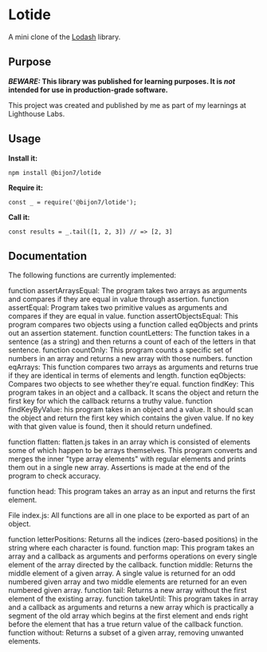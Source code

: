# Lotide

A mini clone of the [Lodash](https://lodash.com) library.

## Purpose

**_BEWARE:_ This library was published for learning purposes. It is _not_ intended for use in production-grade software.**

This project was created and published by me as part of my learnings at Lighthouse Labs. 

## Usage

**Install it:**

`npm install @bijon7/lotide`

**Require it:**

`const _ = require('@bijon7/lotide');`

**Call it:**

`const results = _.tail([1, 2, 3]) // => [2, 3]`

## Documentation

The following functions are currently implemented:

function assertArraysEqual: The program takes two arrays as arguments and compares if they are equal in value through assertion.
function assertEqual:  Program takes two primitive values as arguments and compares if they are equal in value.
function assertObjectsEqual: This program compares two objects using a function called eqObjects and prints out an assertion statement.
function countLetters: The function takes in a sentence (as a string) and then returns a count of each of the letters in that sentence.
function countOnly: This program counts a specific set of numbers in an array and returns a new array with those numbers.
function eqArrays: This function compares two arrays as arguments and returns true if they are identical in terms of elements and length.
function eqObjects: Compares two objects to see whether they're equal.
function findKey: This program takes in an object and a callback. It scans the object and return the first key for which the callback returns a truthy value.
function findKeyByValue: his program takes in an object and a value. It should scan the object and return the first key which contains the given value. If no key with that
given value is found, then it should return undefined.

function flatten: flatten.js takes in an array which is consisted of elements some of which happen to be arrays themselves. This program converts and merges the inner
"type array elements" with regular elements and prints them out in a single new array. Assertions is made at the end of the program to check accuracy.

function head: This program takes an array as an input and returns the first element.

File index.js: All functions are all in one place to be exported as part of an object.

function letterPositions: Returns all the indices (zero-based positions) in the string where each character is found.
function map: This program takes an array and a callback as arguments and performs operations on every single element of the array directed by the callback.
function middle: Returns the middle element of a given array. A single value is returned for an odd numbered given array and two middle elements are returned
for an even numbered given array.
function tail: Returns a new array without the first element of the existing array.
function takeUntil: This program takes in array and a callback as arguments and returns a new array which is practically a segment of the old array which begins at the first element and ends right before the element that has a
true return value of the callback function.
function without: Returns a subset of a given array, removing unwanted elements.




